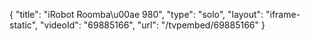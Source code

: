 {
    "title": "iRobot Roomba\u00ae 980",
    "type": "solo",
    "layout": "iframe-static",
    "videoId": "69885166",
    "url": "\/tvpembed\/69885166"
}